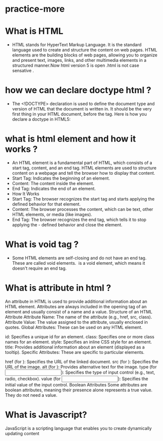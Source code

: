 # practice-more
# What is HTML 
- HTML stands for HyperText Markup Language. It is the standard language used to create and structure the content on web pages. HTML elements are the building blocks of web pages, allowing you to organize and present text, images, links, and other multimedia elements in a structured manner.Now html version 5 is open .html is not case sensative .
# how  we can  declare doctype html ?
- The <!DOCTYPE> declaration is used to define the document type and version of HTML that the document is written in. It should be the very first thing in your HTML document, before the <html> tag. Here is how you declare a doctype in HTML5:
# what is html element and how it works ?
- An HTML element is a fundamental part of HTML, which consists of a start tag, content, and an end tag. HTML elements are used to structure content on a webpage and tell the browser how to display that content.
- Start Tag: Indicates the beginning of an element.
- Content: The content inside the element.
- End Tag: Indicates the end of an element.
- How It Works
- Start Tag: The browser recognizes the start tag and starts applying the defined behavior for that element.
- Content: The browser processes the content, which can be text, other HTML elements, or media (like images).
- End Tag: The browser recognizes the end tag, which tells it to stop applying the - defined behavior and close the element.
#  What is void tag ?
- Some HTML elements are self-closing and do not have an end tag. These are called void elements. <img> is a void element, which means it doesn't require an end tag.
# What is attribute in html ?
An attribute in HTML is used to provide additional information about an HTML element. Attributes are always included in the opening tag of an element and usually consist of a name and a value.
Structure of an HTML Attribute
Attribute Name: The name of the attribute (e.g., href, src, class).
Attribute Value: The value assigned to the attribute, usually enclosed in quotes.
Global Attributes: These can be used on any HTML element.

id: Specifies a unique id for an element.
class: Specifies one or more class names for an element.
style: Specifies an inline CSS style for an element.
title: Provides additional information about an element (displayed as a tooltip).
Specific Attributes: These are specific to particular elements.

href (for <a>): Specifies the URL of the linked document.
src (for <img>): Specifies the URL of the image.
alt (for <img>): Provides alternative text for the image.
type (for <input>): Specifies the type of input control (e.g., text, radio, checkbox).
value (for <input>): Specifies the initial value of the input control.
Boolean Attributes
Some attributes are boolean attributes, meaning their presence alone represents a true value. They do not need a value.


# What is Javascript? 
JavaScript is a scripting language that enables you to create dynamically updating content